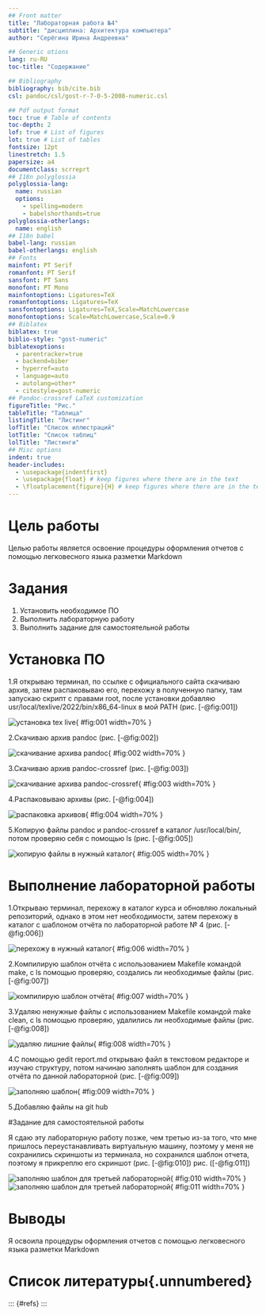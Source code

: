 ```yaml
---
## Front matter
title: "Лабораторная работа №4"
subtitle: "дисциплина: Архитектура компьютера"
author: "Серёгина Ирина Андреевна"

## Generic otions
lang: ru-RU
toc-title: "Содержание"

## Bibliography
bibliography: bib/cite.bib
csl: pandoc/csl/gost-r-7-0-5-2008-numeric.csl

## Pdf output format
toc: true # Table of contents
toc-depth: 2
lof: true # List of figures
lot: true # List of tables
fontsize: 12pt
linestretch: 1.5
papersize: a4
documentclass: scrreprt
## I18n polyglossia
polyglossia-lang:
  name: russian
  options:
	- spelling=modern
	- babelshorthands=true
polyglossia-otherlangs:
  name: english
## I18n babel
babel-lang: russian
babel-otherlangs: english
## Fonts
mainfont: PT Serif
romanfont: PT Serif
sansfont: PT Sans
monofont: PT Mono
mainfontoptions: Ligatures=TeX
romanfontoptions: Ligatures=TeX
sansfontoptions: Ligatures=TeX,Scale=MatchLowercase
monofontoptions: Scale=MatchLowercase,Scale=0.9
## Biblatex
biblatex: true
biblio-style: "gost-numeric"
biblatexoptions:
  - parentracker=true
  - backend=biber
  - hyperref=auto
  - language=auto
  - autolang=other*
  - citestyle=gost-numeric
## Pandoc-crossref LaTeX customization
figureTitle: "Рис."
tableTitle: "Таблица"
listingTitle: "Листинг"
lofTitle: "Список иллюстраций"
lotTitle: "Список таблиц"
lolTitle: "Листинги"
## Misc options
indent: true
header-includes:
  - \usepackage{indentfirst}
  - \usepackage{float} # keep figures where there are in the text
  - \floatplacement{figure}{H} # keep figures where there are in the text
---
```


# Цель работы

Целью работы является освоение процедуры оформления отчетов с помощью
легковесного языка разметки Markdown

# Задания

1) Установить необходимое ПО
2) Выполнить лабораторную работу 
3) Выполнить задание для самостоятельной работы



# Установка ПО

1.Я открываю терминал, по ссылке с официального сайта скачиваю архив, затем распаковываю его, перехожу в полученную папку, там запускаю скрипт с правами root, после установки добавляю usr/local/texlive/2022/bin/x86_64-linux в мой PATH (рис. [-@fig:001])

![установка tex live](image/1.png){ #fig:001 width=70% }

2.Скачиваю архив pandoc (рис. [-@fig:002])

![скачивание архива pandoc](image/2.png){ #fig:002 width=70% }

3.Скачиваю архив pandoc-crossref (рис. [-@fig:003])

![скачивание архива pandoc-crossref](image/3.png){ #fig:003 width=70% }

4.Распаковываю архивы (рис. [-@fig:004])

![распаковка архивов](image/4.png){ #fig:004 width=70% }

5.Копирую файлы pandoc и pandoc-crossref в каталог /usr/local/bin/, потом проверяю себя с помощью ls (рис. [-@fig:005])

![копирую файлы в нужный каталог](image/5.png){ #fig:005 width=70% }

# Выполнение лабораторной работы

1.Открываю терминал, перехожу в каталог курса и обновляю локальный репозиторий, однако в этом нет необходимости, затем перехожу в каталог с шаблоном отчёта по лабораторной работе № 4 (рис. [-@fig:006])

![перехожу в нужный каталог](image/6.png){ #fig:006 width=70% }

2.Компилирую шаблон отчёта с использованием Makefile командой make, с ls помощью проверяю, создались ли необходимые файлы (рис. [-@fig:007])

![компилирую шаблон отчёта](image/7.png){ #fig:007 width=70% }

3.Удаляю ненужные файлы с использованием Makefile командой make clean, с ls помощью проверяю, удалились ли необходимые файлы (рис. [-@fig:008])

![удаляю лишние файлы](image/8.png){ #fig:008 width=70% }

4.С помощью gedit report.md открываю файл в текстовом редакторе и изучаю структуру, потом начинаю заполнять шаблон для создания отчёта по данной лабораторной (рис. [-@fig:009])

![заполняю шаблон](image/9.png){ #fig:009 width=70% }

5.Добавляю файлы на git hub

#Задание для самостоятельной работы

Я сдаю эту лабораторную работу позже, чем третью из-за того, что мне пришлось переустанавливать виртуальную машину, поэтому у меня не сохранились скриншоты из терминала, но сохранился шаблон отчета, поэтому я прикреплю его скриншот (рис. [-@fig:010]) рис. ([-@fig:011]) 

![заполняю шаблон для третьей лабораторной](image/10.jpg){ #fig:010 width=70% }
![заполняю шаблон для третьей лабораторной](image/11.jpg){ #fig:011 width=70% }


# Выводы

Я освоила процедуры оформления отчетов с помощью легковесного языка разметки Markdown

# Список литературы{.unnumbered}

::: {#refs}
:::
